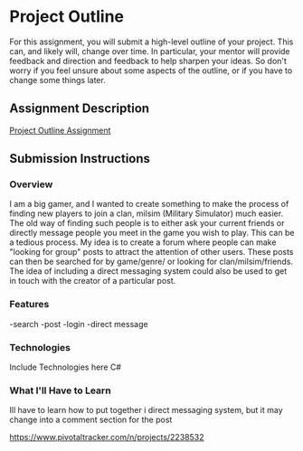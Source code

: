 # Project Outline
For this assignment, you will submit a high-level outline of your project. This can, and likely will, change over time. In particular, your mentor will provide feedback and direction and feedback to help sharpen your ideas. So don't worry if you feel unsure about some aspects of the outline, or if you have to change some things later.

## Assignment Description
[Project Outline Assignment](https://education.launchcode.org/liftoff/assignments/project-outline/)

## Submission Instructions

### Overview
I am a big gamer, and I wanted to create something to make the process
of finding new players to join a clan, milsim (Military Simulator) much easier.
The old way of finding such people is to either ask your current friends or directly message people you
meet in the game you wish to play. This can be a tedious process. My idea is to create a forum where people can make "looking for group"
posts to attract the attention of other users. These posts can then be searched for by game/genre/ or looking for clan/milsim/friends.
The idea of including a direct messaging system could also be used to get in touch with the creator of a particular post.
### Features
-search
-post
-login
-direct message
### Technologies
Include Technologies here
C#
### What I'll Have to Learn
Ill have to learn how to put together i direct messaging system, but it
may change into a comment section for the post


https://www.pivotaltracker.com/n/projects/2238532